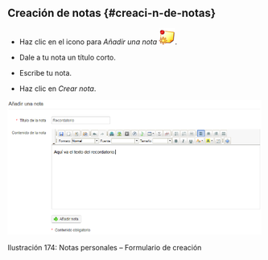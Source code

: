 ## Creación de notas {#creaci-n-de-notas}

*   Haz clic en el icono para _Añadir una nota_ ![](../assets/graphics304.png).

*   Dale a tu nota un título corto.

*   Escribe tu nota.

*   Haz clic en _Crear nota_.

![](../assets/images236.png)

Ilustración 174: Notas personales – Formulario de creación